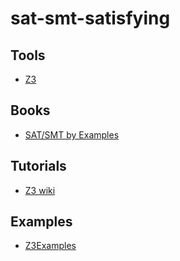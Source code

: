 # sat-smt-satisfying
## Tools

- [Z3](https://github.com/Z3Prover/z3)

## Books

- [SAT/SMT by Examples](https://yurichev.com/SAT_SMT.html)

## Tutorials

- [Z3 wiki](https://github.com/Z3Prover/z3/wiki)

## Examples

- [Z3Examples](https://notebooks.azure.com/nbjorner/projects/z3examples)
